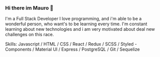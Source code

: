 ### Hi there im Mauro  👋
 I'm a Full Stack Developer
 I love programming, and i'm able to be a wonderful person, who want's to be learning every time. I'm constant learning about new technologies and i am very motivated about deal new challenges on this race.

Skills: Javascript / HTML / CSS / React / Redux / SCSS / Styled - Components / Material UI / Express / PostgreSQL / Git / Sequelize
<!--
**stringedcat/stringedcat** is a ✨ _special_ ✨ repository because its `README.md` (this file) appears on your GitHub profile.

Here are some ideas to get you started:

- 🔭 I’m currently working on ...
- 🌱 I’m currently learning ...
- 👯 I’m looking to collaborate on ...
- 🤔 I’m looking for help with ...
- 💬 Ask me about ...
- 📫 How to reach me: ...
- 😄 Pronouns: ...
- ⚡ Fun fact: ...
-->
